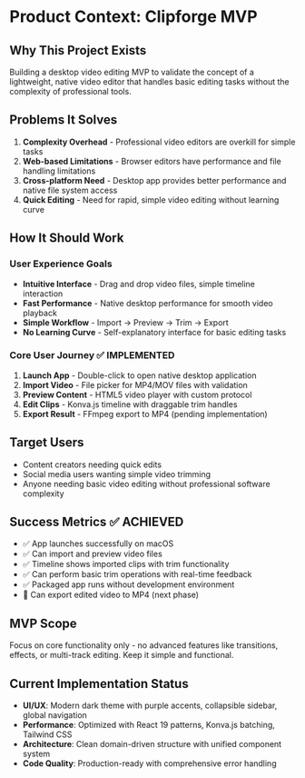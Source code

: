 # Product Context: Clipforge MVP

## Why This Project Exists
Building a desktop video editing MVP to validate the concept of a lightweight, native video editor that handles basic editing tasks without the complexity of professional tools.

## Problems It Solves
1. **Complexity Overhead** - Professional video editors are overkill for simple tasks
2. **Web-based Limitations** - Browser editors have performance and file handling limitations
3. **Cross-platform Need** - Desktop app provides better performance and native file system access
4. **Quick Editing** - Need for rapid, simple video editing without learning curve

## How It Should Work
### User Experience Goals
- **Intuitive Interface** - Drag and drop video files, simple timeline interaction
- **Fast Performance** - Native desktop performance for smooth video playback
- **Simple Workflow** - Import → Preview → Trim → Export
- **No Learning Curve** - Self-explanatory interface for basic editing tasks

### Core User Journey ✅ IMPLEMENTED
1. **Launch App** - Double-click to open native desktop application
2. **Import Video** - File picker for MP4/MOV files with validation
3. **Preview Content** - HTML5 video player with custom protocol
4. **Edit Clips** - Konva.js timeline with draggable trim handles
5. **Export Result** - FFmpeg export to MP4 (pending implementation)

## Target Users
- Content creators needing quick edits
- Social media users wanting simple video trimming
- Anyone needing basic video editing without professional software complexity

## Success Metrics ✅ ACHIEVED
- ✅ App launches successfully on macOS
- ✅ Can import and preview video files
- ✅ Timeline shows imported clips with trim functionality
- ✅ Can perform basic trim operations with real-time feedback
- ✅ Packaged app runs without development environment
- 🔄 Can export edited video to MP4 (next phase)

## MVP Scope
Focus on core functionality only - no advanced features like transitions, effects, or multi-track editing. Keep it simple and functional.

## Current Implementation Status
- **UI/UX**: Modern dark theme with purple accents, collapsible sidebar, global navigation
- **Performance**: Optimized with React 19 patterns, Konva.js batching, Tailwind CSS
- **Architecture**: Clean domain-driven structure with unified component system
- **Code Quality**: Production-ready with comprehensive error handling